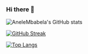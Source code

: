 ### Hi there 👋

<!--
**AneleMbabela/AneleMbabela** is a ✨ _special_ ✨ repository because its `README.md` (this file) appears on your GitHub profile.

Here are some ideas to get you started:

- 🔭 I’m currently working on ...
- 🌱 I’m currently learning ...
- 👯 I’m looking to collaborate on ...
- 🤔 I’m looking for help with ...
- 💬 Ask me about ...
- 📫 How to reach me: ...
- 😄 Pronouns: ...
- ⚡ Fun fact: ...
-->
![AneleMbabela's GitHub stats](https://github-readme-stats.vercel.app/api?username=anelembabela&show_icons=true&theme=default)

[![GitHub Streak](https://github-readme-streak-stats.herokuapp.com/?user=anelembabela&theme=default)](https://git.io/streak-stats)

[![Top Langs](https://github-readme-stats.vercel.app/api/top-langs/?username=anelembabela&langs_count=8&theme=default)](https://github.com/anelembabela/github-readme-stats)


